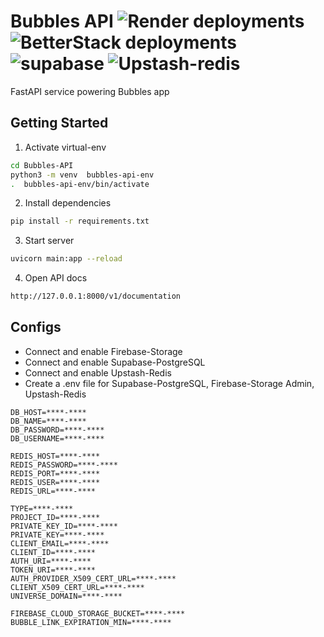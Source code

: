 # Bubbles API ![Render deployments](https://img.shields.io/github/deployments/binaryshrey/bubbles/production?style=flat&logo=render&label=render) ![BetterStack deployments](https://img.shields.io/github/deployments/binaryshrey/bubbles/production?style=flat&logo=betterstack&label=betterstack) ![supabase](https://img.shields.io/github/deployments/binaryshrey/bubbles/production?style=flat&logo=supabase&label=supabase) ![Upstash-redis](https://img.shields.io/github/deployments/binaryshrey/bubbles/production?style=flat&logo=upstash&label=upstash)
FastAPI service powering Bubbles app

## Getting Started

1. Activate virtual-env
```zsh
cd Bubbles-API
python3 -m venv  bubbles-api-env
.  bubbles-api-env/bin/activate
```

2. Install dependencies
```zsh
pip install -r requirements.txt
```

3. Start server
```zsh
uvicorn main:app --reload
```

4. Open API docs
```zsh
http://127.0.0.1:8000/v1/documentation
```

## Configs
- Connect and enable Firebase-Storage
- Connect and enable Supabase-PostgreSQL
- Connect and enable Upstash-Redis
- Create a .env file for Supabase-PostgreSQL, Firebase-Storage Admin, Upstash-Redis
```
DB_HOST=****-****
DB_NAME=****-****
DB_PASSWORD=****-****
DB_USERNAME=****-****

REDIS_HOST=****-****
REDIS_PASSWORD=****-****
REDIS_PORT=****-****
REDIS_USER=****-****
REDIS_URL=****-****

TYPE=****-****
PROJECT_ID=****-****
PRIVATE_KEY_ID=****-****
PRIVATE_KEY=****-****
CLIENT_EMAIL=****-****
CLIENT_ID=****-****
AUTH_URI=****-****
TOKEN_URI=****-****
AUTH_PROVIDER_X509_CERT_URL=****-****
CLIENT_X509_CERT_URL=****-****
UNIVERSE_DOMAIN=****-****

FIREBASE_CLOUD_STORAGE_BUCKET=****-****
BUBBLE_LINK_EXPIRATION_MIN=****-****

```

